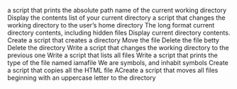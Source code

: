 a script that prints the absolute path name of the current working directory
Display the contents list of your current directory
a script that changes the working directory to the user’s home directory
The long format
current directory contents, including hidden files
Display current directory contents.
Create a script that creates a directory
Move the file
Delete the file betty
Delete the directory
Write a script that changes the working directory to the previous one
Write a script that lists all files
Write a script that prints the type of the file named iamafile
We are symbols, and inhabit symbols
Create a script that copies all the HTML file
ACreate a script that moves all files beginning with an uppercase letter to the directory
   
